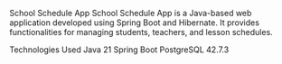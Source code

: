 School Schedule App
School Schedule App is a Java-based web application developed using Spring Boot and Hibernate. It provides functionalities for managing students, teachers, and lesson schedules.

Technologies Used
Java 21
Spring Boot 
PostgreSQL 42.7.3
